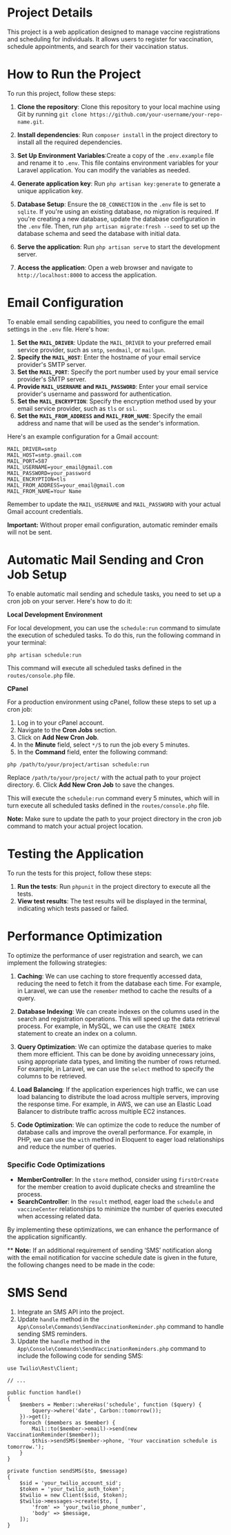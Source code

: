# Project Details

This project is a web application designed to manage vaccine registrations and scheduling for individuals. It allows users to register for vaccination, schedule appointments, and search for their vaccination status.

# How to Run the Project

To run this project, follow these steps:

1. **Clone the repository**: Clone this repository to your local machine using Git by running `git clone https://github.com/your-username/your-repo-name.git`.
2. **Install dependencies**: Run `composer install` in the project directory to install all the required dependencies.
3. **Set Up Environment Variables**:Create a copy of the `.env.example` file and rename it to `.env`. This file contains environment variables for your Laravel application. You can modify the variables as needed.
4. **Generate application key**: Run `php artisan key:generate` to generate a unique application key.
5. **Database Setup**: Ensure the `DB_CONNECTION` in the `.env` file is set to `sqlite`. If you're using an existing database, no migration is required. If you're creating a new database, update the database configuration in the `.env` file. Then, run `php artisan migrate:fresh --seed` to set up the database schema and seed the database with initial data.

6. **Serve the application**: Run `php artisan serve` to start the development server.
7. **Access the application**: Open a web browser and navigate to `http://localhost:8000` to access the application.

# Email Configuration

To enable email sending capabilities, you need to configure the email settings in the `.env` file. Here's how:

1. **Set the `MAIL_DRIVER`**: Update the `MAIL_DRIVER` to your preferred email service provider, such as `smtp`, `sendmail`, or `mailgun`.
2. **Specify the `MAIL_HOST`**: Enter the hostname of your email service provider's SMTP server.
3. **Set the `MAIL_PORT`**: Specify the port number used by your email service provider's SMTP server.
4. **Provide `MAIL_USERNAME` and `MAIL_PASSWORD`**: Enter your email service provider's username and password for authentication.
5. **Set the `MAIL_ENCRYPTION`**: Specify the encryption method used by your email service provider, such as `tls` or `ssl`.
6. **Set the `MAIL_FROM_ADDRESS` and `MAIL_FROM_NAME`**: Specify the email address and name that will be used as the sender's information.

Here's an example configuration for a Gmail account:
```
MAIL_DRIVER=smtp
MAIL_HOST=smtp.gmail.com
MAIL_PORT=587
MAIL_USERNAME=your_email@gmail.com
MAIL_PASSWORD=your_password
MAIL_ENCRYPTION=tls
MAIL_FROM_ADDRESS=your_email@gmail.com
MAIL_FROM_NAME=Your Name
```
Remember to update the `MAIL_USERNAME` and `MAIL_PASSWORD` with your actual Gmail account credentials.

**Important:** Without proper email configuration, automatic reminder emails will not be sent.

# Automatic Mail Sending and Cron Job Setup

To enable automatic mail sending and schedule tasks, you need to set up a cron job on your server. Here's how to do it:

**Local Development Environment**

For local development, you can use the `schedule:run` command to simulate the execution of scheduled tasks. To do this, run the following command in your terminal:

```
php artisan schedule:run
```

This command will execute all scheduled tasks defined in the `routes/console.php` file.

**CPanel**

For a production environment using cPanel, follow these steps to set up a cron job:

1. Log in to your cPanel account.
2. Navigate to the **Cron Jobs** section.
3. Click on **Add New Cron Job**.
4. In the **Minute** field, select `*/5` to run the job every 5 minutes.
5. In the **Command** field, enter the following command:
```
php /path/to/your/project/artisan schedule:run
```
Replace `/path/to/your/project/` with the actual path to your project directory.
6. Click **Add New Cron Job** to save the changes.

This will execute the `schedule:run` command every 5 minutes, which will in turn execute all scheduled tasks defined in the `routes/console.php` file.

**Note:** Make sure to update the path to your project directory in the cron job command to match your actual project location.



# Testing the Application

To run the tests for this project, follow these steps:

1. **Run the tests**: Run `phpunit` in the project directory to execute all the tests.
2. **View test results**: The test results will be displayed in the terminal, indicating which tests passed or failed.

# Performance Optimization

To optimize the performance of user registration and search, we can implement the following strategies:

1. **Caching**: We can use caching to store frequently accessed data, reducing the need to fetch it from the database each time. For example, in Laravel, we can use the `remember` method to cache the results of a query.

2. **Database Indexing**: We can create indexes on the columns used in the search and registration operations. This will speed up the data retrieval process. For example, in MySQL, we can use the `CREATE INDEX` statement to create an index on a column.

3. **Query Optimization**: We can optimize the database queries to make them more efficient. This can be done by avoiding unnecessary joins, using appropriate data types, and limiting the number of rows returned. For example, in Laravel, we can use the `select` method to specify the columns to be retrieved.

4. **Load Balancing**: If the application experiences high traffic, we can use load balancing to distribute the load across multiple servers, improving the response time. For example, in AWS, we can use an Elastic Load Balancer to distribute traffic across multiple EC2 instances.

5. **Code Optimization**: We can optimize the code to reduce the number of database calls and improve the overall performance. For example, in PHP, we can use the `with` method in Eloquent to eager load relationships and reduce the number of queries.

### Specific Code Optimizations

- **MemberController**: In the `store` method, consider using `firstOrCreate` for the member creation to avoid duplicate checks and streamline the process.
- **SearchController**: In the `result` method, eager load the `schedule` and `vaccineCenter` relationships to minimize the number of queries executed when accessing related data.

By implementing these optimizations, we can enhance the performance of the application significantly.

**
**Note:** If an additional requirement of sending ‘SMS’ notification along with the email notification for vaccine schedule date is given in the future, the following changes need to be made in the code:
# SMS Send
1. Integrate an SMS API into the project.
2. Update `handle` method in the `App\Console\Commands\SendVaccinationReminder.php` command to handle sending SMS reminders.
3. Update the `handle` method in the `App\Console\Commands\SendVaccinationReminders.php` command to include the following code for sending SMS:
```
use Twilio\Rest\Client;

// ...

public function handle()
{
    $members = Member::whereHas('schedule', function ($query) {
        $query->where('date', Carbon::tomorrow());
    })->get();
    foreach ($members as $member) {
        Mail::to($member->email)->send(new VaccinationReminder($member));
        $this->sendSMS($member->phone, 'Your vaccination schedule is tomorrow.');
    }
}

private function sendSMS($to, $message)
{
    $sid = 'your_twilio_account_sid';
    $token = 'your_twilio_auth_token';
    $twilio = new Client($sid, $token);
    $twilio->messages->create($to, [
        'from' => 'your_twilio_phone_number',
        'body' => $message,
    ]);
}
```
